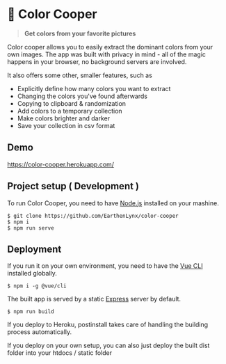 # 🎨 Color Cooper

> **Get colors from your favorite pictures**

Color cooper allows you to easily extract the dominant colors from your own images. The app was built with privacy in mind - all of the magic happens in your browser, no background servers are involved. 

It also offers some other, smaller features, such as

- Explicitly define how many colors you want to extract
- Changing the colors you've found afterwards
- Copying to clipboard & randomization
- Add colors to a temporary collection 
- Make colors brighter and darker 
- Save your collection in csv format

## Demo

https://color-cooper.herokuapp.com/

## Project setup ( Development )

To run Color Cooper, you need to have [Node.js](https://nodejs.org/en/) installed on your mashine. 

```
$ git clone https://github.com/EarthenLynx/color-cooper
$ npm i
$ npm run serve
```

## Deployment

If you run it on your own environment, you need to have the [Vue CLI](https://cli.vuejs.org/) installed globally.

```
$ npm i -g @vue/cli
```

The built app is served by a static [Express](https://expressjs.com/) server by default.

```
$ npm run build
```

If you deploy to Heroku, postinstall takes care of handling the building process automatically.

If you deploy on your own setup, you can also just deploy the built dist folder into your htdocs / static folder